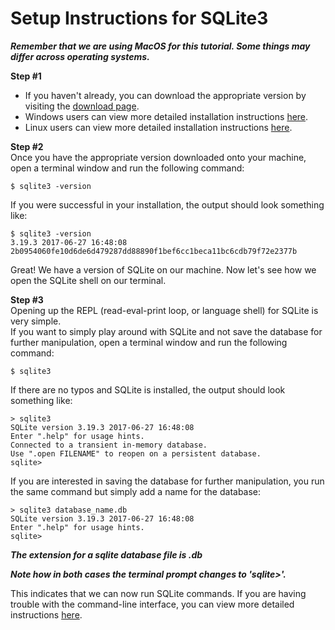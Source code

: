 # Setup Instructions for SQLite3

***Remember that we are using MacOS for this tutorial. Some things may differ across operating systems.***

**Step #1**
  
- If you haven't already, you can download the appropriate version by visiting the [download page](https://www.sqlite.org/download.html).  
- Windows users can view more detailed installation instructions [here](http://www.sqlitetutorial.net/download-install-sqlite/).
- Linux users can view more detailed installation instructions [here](https://linuxhint.com/install_sqlite_browser_ubuntu_1804/).

**Step #2**  
Once you have the appropriate version downloaded onto your machine, open a terminal window and run the following command:

    $ sqlite3 -version
    
If you were successful in your installation, the output should look something like:

    $ sqlite3 -version
    3.19.3 2017-06-27 16:48:08 2b0954060fe10d6de6d479287dd88890f1bef6cc1beca11bc6cdb79f72e2377b
    
Great! We have a version of SQLite on our machine. Now let's see how we open the SQLite shell on our terminal. 

**Step #3**  
Opening up the REPL (read-eval-print loop, or language shell) for SQLite is very simple.  
If you want to simply play around with SQLite and not save the database for further manipulation, open a terminal window and run the following command:

    $ sqlite3
    
If there are no typos and SQLite is installed, the output should look something like:

    > sqlite3
    SQLite version 3.19.3 2017-06-27 16:48:08
    Enter ".help" for usage hints.
    Connected to a transient in-memory database.
    Use ".open FILENAME" to reopen on a persistent database.
    sqlite> 
    
If you are interested in saving the database for further manipulation, you run the same command but simply add a name for the database:

    > sqlite3 database_name.db
    SQLite version 3.19.3 2017-06-27 16:48:08
    Enter ".help" for usage hints.
    sqlite> 

***The extension for a sqlite database file is .db***

***Note how in both cases the terminal prompt changes to 'sqlite>'.***

This indicates that we can now run SQLite commands. If you are having trouble with the command-line interface, you can view more detailed instructions [here](https://www.sqlite.org/cli.html).
